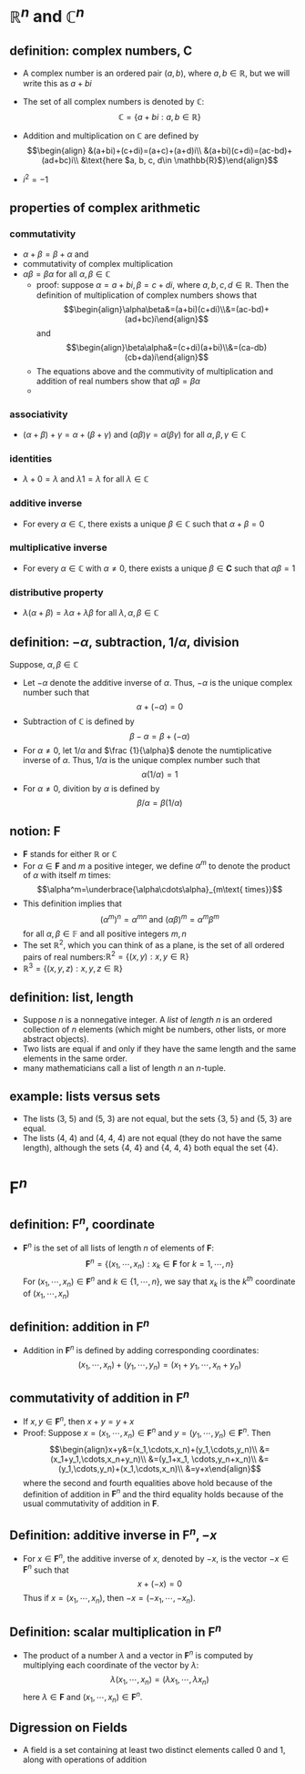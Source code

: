 # $\mathbb{R}^n$ and $\mathbb{C}^n$
## definition: complex numbers, $\mathbf{C}$
- A complex number is an ordered pair $(a, b)$, where $a, b\in \mathbb{R}$, but we will write this as $a+bi$
- The set of all complex numbers is denoted by $\mathbb{C}$:$$\mathbb{C}=\{a+bi:a, b\in\mathbb{R}\}$$
- Addition and multiplication on $\mathbb{C}$ are defined by$$\begin{align}
&(a+bi)+(c+di)=(a+c)+(a+d)i\\
&(a+bi)(c+di)=(ac-bd)+(ad+bc)i\\
&\text{here $a, b, c, d\in \mathbb{R}$}\end{align}$$

- $i^2=-1$
## properties of complex arithmetic
### commutativity
- $\alpha+\beta=\beta+\alpha$ and 
- commutativity of complex multiplication
- $\alpha\beta=\beta\alpha$ for all $\alpha,\beta\in\mathbb{C}$
  - proof: suppose $\alpha=a+bi, \beta=c+di$, where $a,b,c,d\in\mathbb{R}$. Then the definition of multiplication of complex numbers shows that $$\begin{align}\alpha\beta&=(a+bi)(c+di)\\&=(ac-bd)+(ad+bc)i\end{align}$$ and $$\begin{align}\beta\alpha&=(c+di)(a+bi)\\&=(ca-db)(cb+da)i\end{align}$$
  - The equations above and the commutivity of multiplication and addition of real numbers show that $\alpha\beta=\beta\alpha$
  - 
### associativity
- $(\alpha+\beta)+\gamma=\alpha+(\beta+\gamma)$ and $(\alpha\beta)\gamma=\alpha(\beta\gamma)$ for all $\alpha,\beta,\gamma\in\mathbb{C}$
### identities
- $\lambda+0=\lambda$ and $\lambda1=\lambda$ for all $\lambda\in\mathbb{C}$
### additive inverse
- For every $\alpha\in\mathbb{C}$, there exists a unique $\beta\in\mathbb{C}$ such that $\alpha+\beta=0$
### multiplicative inverse
- For every $\alpha\in\mathbb{C}$ with $\alpha\neq0$, there exists a unique $\beta\in\mathbf{C}$ such that $\alpha\beta=1$
### distributive property
- $\lambda(\alpha+\beta)=\lambda\alpha+\lambda\beta$ for all $\lambda, \alpha, \beta\in\mathbb{C}$
## definition: $-\alpha$, subtraction, $1/\alpha$, division
Suppose, $\alpha, \beta\in\mathbb{C}$
- Let $-\alpha$ denote the additive inverse of $\alpha$. Thus, $-\alpha$ is the unique complex number such that$$\alpha+(-\alpha)=0$$
- Subtraction of $\mathbb{C}$ is defined by$$\beta-\alpha=\beta+(-\alpha)$$
- For $\alpha\neq0$, let $1/\alpha$ and $\frac {1}{\alpha}$ denote the numtiplicative inverse of $\alpha$. Thus, $1/\alpha$ is the unique complex number such that $$\alpha(1/\alpha)=1$$
- For $\alpha\neq0$, divition by $\alpha$ is defined by$$\beta/\alpha=\beta(1/\alpha)$$
## notion: $\mathbf{F}$
- $\mathbf{F}$ stands for either $\mathbb{R}$ or $\mathbb{C}$
- For $\alpha\in\mathbf{F}$ and $m$ a positive integer, we define $\alpha^m$ to denote the product of $\alpha$ with itself $m$ times:$$\alpha^m=\underbrace{\alpha\cdots\alpha}_{m\text{ times}}$$
- This definition implies that $$(\alpha^m)^n=\alpha^{mn}\text{ and }(\alpha\beta)^m=\alpha^m\beta^m$$ for all $\alpha,\beta\in\mathbb{F}$ and all positive integers $m,n$
- The set $\mathbb{R}^2$, which you can think of as a plane, is the set of all ordered pairs of real numbers:$\mathbb{R}^2=\{(x,y):x,y\in\mathbb{R}\}$
- $\mathbb{R}^3=\{(x,y,z):x,y,z\in\mathbb{R}\}$
## definition: list, length
- Suppose $n$ is a nonnegative integer. A *list* of *length* $n$ is an ordered collection of $n$ elements (which might be numbers, other lists, or more abstract objects).
- Two lists are equal if and only if they have the same length and the same elements in the same order.
- many mathematicians call a list of length $n$ an $n$-tuple.
## example: lists versus sets
- The lists (3, 5) and (5, 3) are not equal, but the sets {3, 5} and {5, 3} are equal.
- The lists (4, 4) and (4, 4, 4) are not equal (they do not have the same length), although the sets {4, 4} and {4, 4, 4} both equal the set {4}.
# $\mathbf{F}^n$
## definition: $\mathbf{F}^n$, coordinate
- $\mathbf{F}^n$ is the set of all lists of length $n$ of elements of $\mathbf{F}$:$$\mathbf{F}^n=\{(x_1,\cdots,x_n):x_k\in\mathbf{F}\text{ for }k=1,\cdots,n\}$$ For $(x_1,\cdots,x_n)\in\mathbf{F}^n$ and $k\in\{1,\cdots,n\}$, we say that $x_k$ is the $k^{th}$ coordinate of $(x_1,\cdots,x_n)$
## definition: addition in $\mathbf{F}^n$
- Addition in $\mathbf{F}^n$ is defined by adding corresponding coordinates:$$(x_1,\cdots,x_n)+(y_1,\cdots,y_n)=(x_1+y_1,\cdots,x_n+y_n)$$
## commutativity of addition in $\mathbf{F}^n$
- If $x, y\in\mathbf{F}^n$, then $x+y=y+x$
- Proof: Suppose $x=(x_1,\cdots,x_n)\in\mathbf{F}^n$ and $y=(y_1,\cdots,y_n)\in\mathbf{F}^n$. Then$$\begin{align}x+y&=(x_1,\cdots,x_n)+(y_1,\cdots,y_n)\\
&=(x_1+y_1,\cdots,x_n+y_n)\\
&=(y_1+x_1, \cdots,y_n+x_n)\\
&=(y_1,\cdots,y_n)+(x_1,\cdots,x_n)\\
&=y+x\end{align}$$ where the second and fourth equalities above hold because of the definition of addition in $\mathbf{F}^n$ and the third equality holds because of the usual commutativity of addition in $\mathbf{F}$.$$\tag*{$\Box$}$$
## Definition: additive inverse in $\mathbf{F}^n, -x$
- For $x\in\mathbf{F}^n$, the additive inverse of $x$, denoted by $-x$, is the vector $-x\in\mathbf{F}^n$ such that $$x+(-x)=0$$ Thus if $x=(x_1,\cdots,x_n)$, then $-x=(-x_1,\cdots,-x_n)$.
## Definition: scalar multiplication in $\mathbf{F}^n$
- The product of a number $\lambda$ and a vector in $\mathbf{F}^n$ is computed by multiplying each coordinate of the vector by $\lambda$:$$\lambda(x_1,\cdots,x_n)=(\lambda x_1,\cdots,\lambda x_n)$$ here $\lambda\in\mathbf{F}$ and $(x_1,\cdots,x_n)\in\mathbf{F}^n$.
## Digression on Fields
- A field is a set containing at least two distinct elements called 0 and 1, along with operations of addition